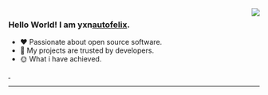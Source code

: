 <img align="right" style="pointer-events:none;" src="https://github-readme-stats.vercel.app/api?username=autofelix&show_icons=true&icon_color=E65A65&text_color=adbac7&bg_color=2d333b&hide_title=true&hide_border=true" />
 
### Hello World! I am <b>yxn<a target="_blank" href="javascript:;">autofelix</a></b>.
 
- :hearts: Passionate about open source software. 
- :1st_place_medal: My projects are trusted by developers.
- :sun_with_face: What i have achieved.
 
<a href="https://autofelix.blog.csdn.net">
    <img src="https://img.shields.io/badge/CSDN Page View-115K-E65A65.svg" alt="" title="autofelix的csdn" />
</a>
 
<a href="https://cloud.tencent.com/developer/user/8345747/articles">
    <img src="https://img.shields.io/badge/Tencentcloud Page View-200K-blue.svg" alt="" title="autofelix的腾讯云社区" />
</a>
 
---
